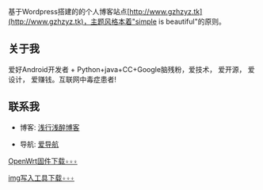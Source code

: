 
基于Wordpress搭建的的个人博客站点[http://www.gzhzyz.tk](http://www.gzhzyz.tk)，主题风格本着"simple is beautiful"的原则。

## 关于我

爱好Android开发者 + Python+java+CC+Google脑残粉，爱技术， 爱开源， 爱设计， 爱赚钱。互联网中毒症患者!

## 联系我

* 博客: [浅行浅醉博客](https://www.gzhzyz.tk)

* 导航: [爱导航](http://www.idaohang.ml)

[OpenWrt固件下载⍖⍖⍖](https://qianxingqianzuicloud.coding.net/api/share/download/0d0c2a06-2c74-4db8-94e0-120556b6dbe1)

[img写入工具下载⍖⍖⍖](https://qianxingqianzuicloud.coding.net/api/share/download/593e6d78-8e94-4733-9899-b5bc13f52daf)

